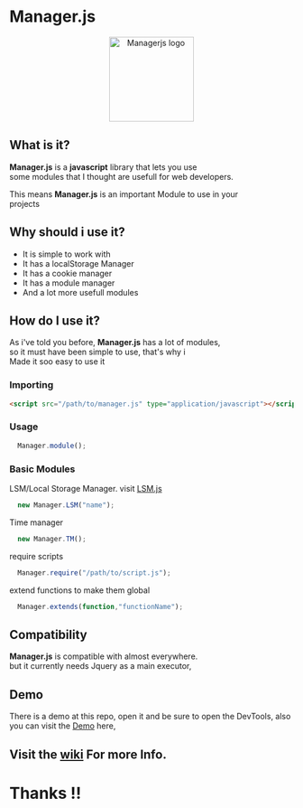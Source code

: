 # **Manager.js**

<p align="center">
  <img src="https://mngrjs.netlify.app/docs/favicon.png" width="150px" alt="Managerjs logo"/>
</p>

## What is it?

**Manager.js** is a **javascript** library that lets you use  
some modules that I thought are usefull for web developers.  
  
This means **Manager.js** is an important Module to use in your  
projects

## Why should i use it?

+   It is simple to work with
+   It has a localStorage Manager
+   It has a cookie manager
+   It has a module manager
+   And a lot more usefull modules

## How do I use it?

As i've told you before, **Manager.js** has a lot of modules,  
so it must have been simple to use, that's why i  
Made it soo easy to use it

### Importing

```html
<script src="/path/to/manager.js" type="application/javascript"></script>
```

### Usage

```javascript
  Manager.module();
``` 
### Basic Modules
LSM/Local Storage Manager. visit [LSM.js](https://github.com/kevinJ045/LSM_js/)
```javascript
  new Manager.LSM("name");
```
Time manager
```javascript
  new Manager.TM();
```
require scripts
```javascript
  Manager.require("/path/to/script.js");
```
extend functions to make them global
```javascript
  Manager.extends(function,"functionName");
```

## Compatibility

**Manager.js** is compatible with almost everywhere.  
but it currently needs Jquery as a main executor,

## Demo

There is a demo at this repo,
open it and be sure to open the DevTools,
also you can visit the [Demo](https://mngrjs.netlify.app/) here,

## Visit the [wiki](https://github.com/NextSpot045/Managerjs/wiki) For more Info.

# Thanks !!
